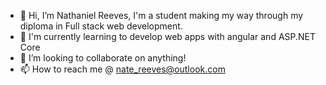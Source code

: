- 👋 Hi, I’m Nathaniel Reeves, I'm a student making my way through my diploma in Full stack web development. 
- 🌱 I'm currently learning to develop web apps with angular and ASP.NET Core
- 💞️ I’m looking to collaborate on anything!
- 📫 How to reach me @ nate_reeves@outlook.com

<!---
LexiphanicStroon/LexiphanicStroon is a ✨ special ✨ repository because its `README.md` (this file) appears on your GitHub profile.
You can click the Preview link to take a look at your changes.
--->
